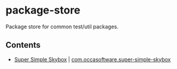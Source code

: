 # package-store
Package store for common test/util packages.

## Contents

- [Super Simple Skybox](https://occasoftware.com/assets/super-simple-skybox) | [com.occasoftware.super-simple-skybox](/com.occasoftware.super-simple-skybox/)
